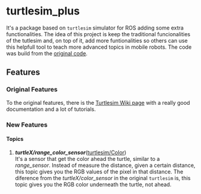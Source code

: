 # turtlesim_plus
It's a package based on `turtlesim` simulator for ROS adding some extra functionalities. The idea of this project is keep the traditional funcionalities of the tutlesim and, on top of it, add more funtionalities so others can use this helpfull tool to teach more advanced topics in mobile robots. The code was build from the [original code](https://github.com/ros/ros_tutorials/tree/noetic-devel/turtlesim).

## Features

### Original Features
  To the original features, there is the [Turtlesim Wiki page](http://wiki.ros.org/turtlesim) with a really good documentation and a lot of tutorials.
  
### New Features

#### Topics

1. ***turtleX/range_color_sensor***([turtlesim/Color](http://docs.ros.org/api/turtlesim/html/msg/Color.html))   
    It's a sensor that get the color ahead the turtle, similar to a *range_sensor*. Instead of measure the distance, given a certain distance, this topic gives you the RGB values of the pixel in that distance. The diference from the *turtleX/color_sensor* in the original `turtlesim` is, this topic gives you the RGB color underneath the turtle, not ahead.


